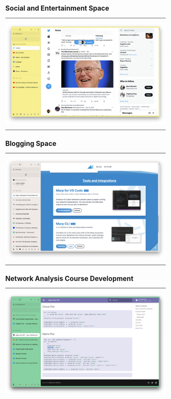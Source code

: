 ## Social and Entertainment Space

---

![](./social.png)

---

## Blogging Space

---

![](./blogging.png)

---

## Network Analysis Course Development 

---

![](./nams.png)
